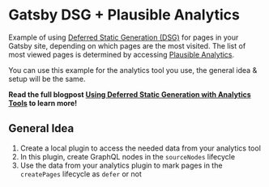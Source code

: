 # Gatsby DSG + Plausible Analytics

Example of using [Deferred Static Generation (DSG)](https://www.gatsbyjs.com/docs/how-to/rendering-options/using-deferred-static-generation/) for pages in your Gatsby site, depending on which pages are the most visited. The list of most viewed pages is determined by accessing [Plausible Analytics](https://plausible.io/).

You can use this example for the analytics tool you use, the general idea & setup will be the same.

**Read the full blogpost [Using Deferred Static Generation with Analytics Tools](https://www.lekoarts.de/gatsby/using-deferred-static-generation-with-analytics-tools) to learn more!**

## General Idea

1. Create a local plugin to access the needed data from your analytics tool
1. In this plugin, create GraphQL nodes in the `sourceNodes` lifecycle
1. Use the data from your analytics plugin to mark pages in the `createPages` lifecycle as `defer` or not
